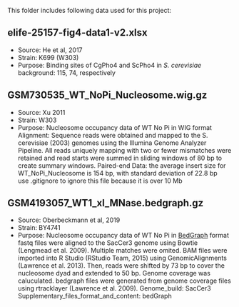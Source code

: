 This folder includes following data used for this project:
## elife-25157-fig4-data1-v2.xlsx
- Source: He et al, 2017
- Strain: K699 (W303)
- Purpose: Binding sites of CgPho4 and ScPho4 in _S. cerevisiae_ background: 115, 74, respectively
## GSM730535_WT_NoPi_Nucleosome.wig.gz
- Source: Xu 2011
- Strain: W303
- Purpose: Nucleosome occupancy data of WT No Pi in WIG format\
Alignment: Sequence reads were obtained and mapped to the S. cerevisiae (2003) genomes using the Illumina Genome Analyzer Pipeline. All reads uniquely mapping with two or fewer mismatches were retained and read starts were summed in sliding windows of 80 bp to create summary windows.
Paired-end Data: the average insert size for WT_NoPi_Nucleosome is 154 bp, with standard deviation of 22.8 bp\
use .gitignore to ignore this file because it is over 10 Mb
## GSM4193057_WT1_xl_MNase.bedgraph.gz
- Source: Oberbeckmann et al, 2019
- Strain: BY4741
- Purpose: Nucleosome occupancy data of WT No Pi in [BedGraph](https://genome.ucsc.edu/goldenPath/help/bedgraph.html) format\
fastq files were aligned to the SacCer3 genome using Bowtie (Lengmead et al. 2009). Multiple matches were omited.
BAM files were imported into R Studio (RStudio Team, 2015) using GenomicAlignments (Lawrence et al. 2013). Then, reads were shifted by 73 bp to cover the nucleosome dyad and extended to 50 bp. Genome coverage was caluculated.
bedgraph files were generated from genome coverage files using rtracklayer (Lawrence et al. 2009).
Genome_build: SacCer3
Supplementary_files_format_and_content: bedGraph



